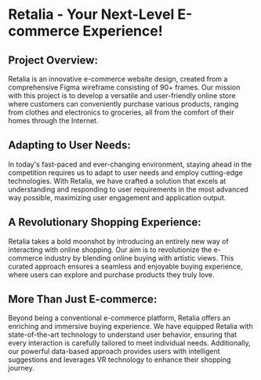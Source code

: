 # Retalia - Your Next-Level E-commerce Experience!

## Project Overview:
Retalia is an innovative e-commerce website design, created from a comprehensive Figma wireframe consisting of 90+ frames. Our mission with this project is to develop a versatile and user-friendly online store where customers can conveniently purchase various products, ranging from clothes and electronics to groceries, all from the comfort of their homes through the Internet.

## Adapting to User Needs:
In today's fast-paced and ever-changing environment, staying ahead in the competition requires us to adapt to user needs and employ cutting-edge technologies. With Retalia, we have crafted a solution that excels at understanding and responding to user requirements in the most advanced way possible, maximizing user engagement and application output.

## A Revolutionary Shopping Experience:
Retalia takes a bold moonshot by introducing an entirely new way of interacting with online shopping. Our aim is to revolutionize the e-commerce industry by blending online buying with artistic views. This curated approach ensures a seamless and enjoyable buying experience, where users can explore and purchase products they truly love.

## More Than Just E-commerce:
Beyond being a conventional e-commerce platform, Retalia offers an enriching and immersive buying experience. We have equipped Retalia with state-of-the-art technology to understand user behavior, ensuring that every interaction is carefully tailored to meet individual needs. Additionally, our powerful data-based approach provides users with intelligent suggestions and leverages VR technology to enhance their shopping journey.


